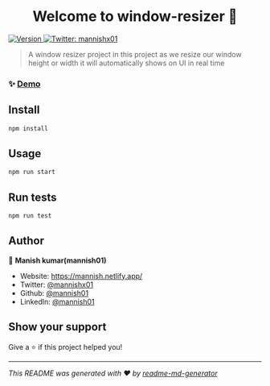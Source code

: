 <h1 align="center">Welcome to window-resizer 👋</h1>
<p>
  <a href="https://www.npmjs.com/package/window-resizer" target="_blank">
    <img alt="Version" src="https://img.shields.io/npm/v/window-resizer.svg">
  </a>
  <a href="https://twitter.com/mannishx01" target="_blank">
    <img alt="Twitter: mannishx01" src="https://img.shields.io/twitter/follow/mannishx01.svg?style=social" />
  </a>
</p>

> A window resizer project in this project as we resize our window height or width it will automatically shows on UI in real time

### ✨ [Demo](https://window-resizer.netlify.app/)

## Install

```sh
npm install
```

## Usage

```sh
npm run start
```

## Run tests

```sh
npm run test
```

## Author

👤 **Manish kumar(mannish01)**

* Website: https://mannish.netlify.app/
* Twitter: [@mannishx01](https://twitter.com/mannishx01)
* Github: [@mannish01](https://github.com/mannish01)
* LinkedIn: [@mannish01](https://linkedin.com/in/mannish01)

## Show your support

Give a ⭐️ if this project helped you!

***
_This README was generated with ❤️ by [readme-md-generator](https://github.com/kefranabg/readme-md-generator)_